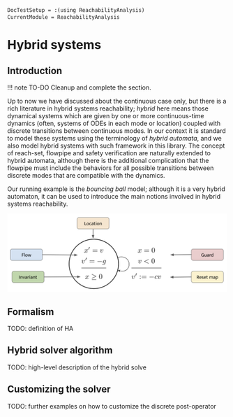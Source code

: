```@meta
DocTestSetup = :(using ReachabilityAnalysis)
CurrentModule = ReachabilityAnalysis
```

# Hybrid systems

## Introduction

!!! note TO-DO
    Cleanup and complete the section.

Up to now we have discussed about the continuous case only, but there is a rich
literature in hybrid systems reachability; *hybrid* here means those dynamical
systems which are given by one or more continuous-time dynamics (often, systems
of ODEs in each mode or location) coupled with discrete transitions between
continuous modes. In our context it is standard to model these systems using the
terminology of *hybrid automata*, and we also model hybrid systems with such framework
in this library. The concept of reach-set, flowpipe and safety verification are
naturally extended to hybrid automata, although there is the additional complication
that the flowpipe must include the behaviors for all possible transitions between
discrete modes that are compatible with the dynamics.

Our running example is the *bouncing ball* model; although it is a very hybrid automaton,
it can be used to introduce the main notions involved in hybrid systems reachability.

![Hybrid automaton of the bouncing ball model](../assets/bouncing_ball_annotations.png)

## Formalism

TODO: definition of HA

## Hybrid solver algorithm

TODO: high-level description of the hybrid solve

## Customizing the solver

TODO: further examples on how to customize the discrete post-operator
